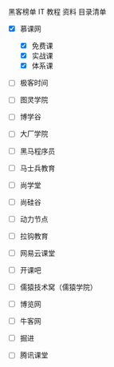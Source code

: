 黑客榜单 IT 教程 资料 目录清单



- [x] 慕课网
  - [x] 免费课
  - [x] 实战课
  - [x] 体系课
- [ ] 极客时间
- [ ] 图灵学院
- [ ] 博学谷
- [ ] 大厂学院
- [ ] 黑马程序员
- [ ] 马士兵教育
- [ ] 尚学堂
- [ ] 尚硅谷
- [ ] 动力节点
- [ ] 拉钩教育
- [ ] 网易云课堂
- [ ] 开课吧
- [ ] 儒猿技术窝（儒猿学院）
- [ ] 博览网
- [ ] 牛客网
- [ ] 掘进
- [ ] 腾讯课堂

